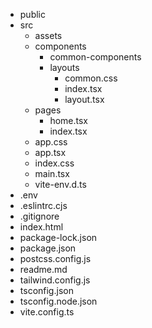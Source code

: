 - public
- src
  - assets
  - components
    - common-components
    - layouts
      - common.css
      - index.tsx
      - layout.tsx
  - pages
    - home.tsx
    - index.tsx
  - app.css
  - app.tsx
  - index.css
  - main.tsx
  - vite-env.d.ts
- .env
- .eslintrc.cjs
- .gitignore 
- index.html
- package-lock.json
- package.json
- postcss.config.js
- readme.md
- tailwind.config.js
- tsconfig.json
- tsconfig.node.json
- vite.config.ts